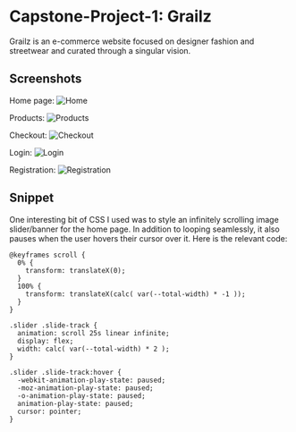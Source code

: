 # Capstone-Project-1: Grailz

Grailz is an e-commerce website focused on designer fashion and streetwear and curated through a singular vision.


## Screenshots

Home page:
![Home](https://i.imgur.com/Kz5jLLN.png)

Products:
![Products](https://i.imgur.com/pWuW091.png)

Checkout:
![Checkout](https://i.imgur.com/cqKjpSk.png)

Login:
![Login](https://i.imgur.com/AeoFElZ.png)

Registration:
![Registration](https://i.imgur.com/7v64bch.png)

## Snippet
One interesting bit of CSS I used was to style an infinitely scrolling image slider/banner for the home page. In addition to looping seamlessly, it also pauses when the user hovers their cursor over it. Here is the relevant code:

```
@keyframes scroll {
  0% {
    transform: translateX(0);
  }
  100% {
    transform: translateX(calc( var(--total-width) * -1 ));
  }
}

.slider .slide-track {
  animation: scroll 25s linear infinite;
  display: flex;
  width: calc( var(--total-width) * 2 );
}

.slider .slide-track:hover {
  -webkit-animation-play-state: paused;
  -moz-animation-play-state: paused;
  -o-animation-play-state: paused;
  animation-play-state: paused;
  cursor: pointer;
}
```